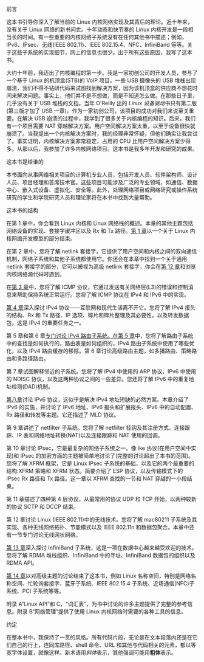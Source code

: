前言

这本书引导你深入了解当前的 Linux 内核网络实现及其背后的理论。近十年来，没有关于 Linux 网络的新书问世。十年动态和快节奏的 Linux 内核开发是一段相当长的时间。有一些重要的内核网络子系统没有在任何其他书中描述；例如，IPv6、IPsec、无线(IEEE 802.11)、IEEE 802.15.4、NFC、InfiniBand 等等。关于这些子系统的实现细节，网上的信息也很少。出于所有这些原因，我写了这本书。

大约十年前，我迈出了内核编程的第一步。我是一家初创公司的开发人员，参与了一个基于 Linux 的机顶盒(STB)的 VoIP 项目。一些 USB 摄像头的 USB 堆栈出现崩溃，我们不得不钻研代码来试图找到解决方案，因为该机顶盒的供应商不想花时间来解决问题。事实上，他们并不是不想做，而是不知道怎么做。在那些日子里，几乎没有关于 USB 堆栈的文档。当年 O'Reilly 出的 *Linux 设备驱动*书只有第二版(第三版才加了 USB 一章)。作为一家初创公司，该项目的成功对我们来说至关重要。在解决 USB 崩溃的过程中，我学到了很多关于内核编程的知识。后来，我们有一个项目需要 NAT 穿越解决方案。用户空间解决方案太重，以至于设备很快就崩溃了。当我提出一个内核解决方案时，我的经理非常怀疑，但他们确实让我尝试了。事实证明，内核解决方案非常稳定，占用的 CPU 比用户空间解决方案少得多。从那以后，我参加了许多内核网络项目。这本书是我多年开发和研究的成果。

这本书是给谁的

本书面向从事网络相关项目的计算机专业人员，包括开发人员、软件架构师、设计人员、项目经理和首席技术官。这些项目可能涉及广泛的专业领域，如通信、数据中心、嵌入式设备、虚拟化、安全等。此外，处理网络项目或网络研究或操作系统研究的学生和学院研究人员和理论家将在本书中找到大量帮助。

这本书的结构

在第 1 章中，你会看到 Linux 内核和 Linux 网络栈的概述。本章的其他主题包括网络设备的实现、套接字缓冲区以及 Rx 和 Tx 路径。[第 1 章](01.html)以一个关于 Linux 内核网络开发模型的部分结束。

在第 2 章中，您将了解 netlink 套接字，它提供了用户空间和内核之间的双向通信机制，网络子系统和其他子系统都使用它。你还会在本章中找到一个关于通用 netlink 套接字的部分，它可以被视为高级 netlink 套接字，你会在[第 12 章](12.html)和浏览内核网络源代码时遇到。

在[第 3 章](03.html)中，您将了解 ICMP 协议，它通过发送有关网络层(L3)的错误和控制消息来帮助保持系统正常运行。您将了解 ICMP 协议在 IPv4 和 IPv6 中的实现。

[第 4 章](04.html)深入探讨 IPv4 协议——互联网和现代生活离不开它。您将了解 IPv4 报头的结构、Rx 和 Tx 路径、IP 选项、碎片和碎片整理及其必要性，以及转发数据包，这是 IPv4 的重要任务之一。

第 5 章和第 6 章[专门讨论 IPv4 路由子系统。在](06.html)[第 5 章](05.html)中，您将了解路由子系统中的查找是如何执行的，路由表是如何组织的，IPv4 路由子系统中使用了哪些优化，以及 IPv4 路由缓存的移除。第 6 章讨论高级路由主题，如多播路由、策略路由和多路径路由。

第 7 章试图解释邻近的子系统。您将了解 IPv4 中使用的 ARP 协议，IPv6 中使用的 NDISC 协议，以及这两种协议之间的一些差异。您还将了解 IPv6 中的重复地址检测(DAD)机制。

[第八章](08.html)讨论 IPv6 协议，这似乎是解决 IPv4 地址短缺的必然方案。本章介绍了 IPv6 的实施，并讨论了 IPv6 地址、IPv6 报头和扩展报头、IPv6 中的自动配置、Rx 路径和转发等主题。它还描述了 MLD 协议。

第 9 章讲述了 netfilter 子系统。您将了解 netfilter 挂钩及其注册方式、连接跟踪、IP 表和网络地址转换(NAT)以及连接跟踪和 NAT 使用的回调。

第 10 章讨论 IPsec，它是最复杂的网络子系统之一。像 ike 协议(在用户空间中实现)和 IPsec 的加密方面的主题被简单地讨论了(完整的讨论超出了本书的范围)。您将了解 XFRM 框架，它是 Linux IPsec 子系统的基础，以及它的两个最重要的结构:XFRM 策略和 XFRM 状态。简要介绍了 ESP 协议，以及传输模式下的 IPsec Rx 路径和 Tx 路径。这一章以 XFRM 查找的一节和 NAT 穿越的一小段结束。

第 11 章描述了四种第 4 层协议，从最常用的协议 UDP 和 TCP 开始，以两种较新的协议 SCTP 和 DCCP 结束。

第 12 章讨论 Linux (IEEE 802.11)中的无线技术。您将了解 mac80211 子系统及其实现、各种无线网络拓扑、节能模式以及 IEEE 802.11n 和数据包聚合。本章中还有一节专门讨论无线网状网络。

[第 13 章](13.html)深入探讨 InfiniBand 子系统，这是一项在数据中心越来越受欢迎的技术。您将了解 RDMA 堆栈组织、InfiniBand 中的寻址、InfiniBand 数据包的组织以及 RDMA API。

[第 14 章](14.html)以对高级主题的讨论结束了这本书，例如 Linux 名称空间，特别是网络名称空间、忙轮询套接字、蓝牙子系统、IEEE 802.15.4 子系统、近场通信(NFC)子系统、PCI 子系统等等。

附录 A“Linux API”和 C，“词汇表”，为书中讨论的许多主题提供了完整的参考信息。附录 B“网络管理”提供了使用 Linux 内核网络时需要的各种工具的信息。

约定

在整本书中，我保持了一贯的风格。所有代码片段，无论是在文本段落内还是在它们自己的行上，连同库路径、shell 命令、URL 和其他与代码相关的元素，都以等宽字体设置，就像这样。新术语用*斜体*表示，其他强调可能用**粗体**表示。